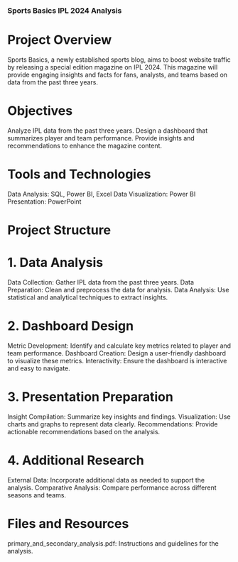 ### Sports Basics IPL 2024 Analysis

# Project Overview
Sports Basics, a newly established sports blog, aims to boost website traffic by releasing a special edition magazine on IPL 2024. This magazine will provide engaging insights and facts for fans, analysts, and teams based on data from the past three years. 

# Objectives
Analyze IPL data from the past three years.
Design a dashboard that summarizes player and team performance.
Provide insights and recommendations to enhance the magazine content.

# Tools and Technologies
Data Analysis: SQL, Power BI, Excel
Data Visualization: Power BI
Presentation: PowerPoint

# Project Structure
# 1. Data Analysis
Data Collection: Gather IPL data from the past three years.
Data Preparation: Clean and preprocess the data for analysis.
Data Analysis: Use statistical and analytical techniques to extract insights.

# 2. Dashboard Design
Metric Development: Identify and calculate key metrics related to player and team performance.
Dashboard Creation: Design a user-friendly dashboard to visualize these metrics.
Interactivity: Ensure the dashboard is interactive and easy to navigate.

# 3. Presentation Preparation
Insight Compilation: Summarize key insights and findings.
Visualization: Use charts and graphs to represent data clearly.
Recommendations: Provide actionable recommendations based on the analysis.

# 4. Additional Research
External Data: Incorporate additional data as needed to support the analysis.
Comparative Analysis: Compare performance across different seasons and teams.

# Files and Resources
primary_and_secondary_analysis.pdf: Instructions and guidelines for the analysis.
